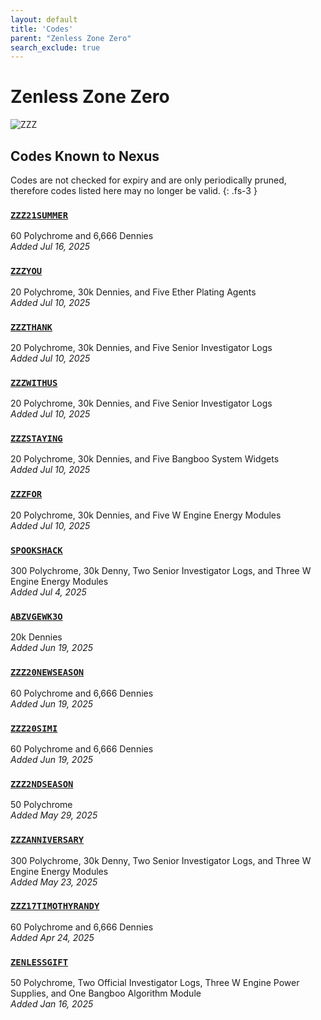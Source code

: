 ```yaml
---
layout: default
title: 'Codes'
parent: "Zenless Zone Zero"
search_exclude: true
---
```


# Zenless Zone Zero

![ZZZ](https://cdn.discordapp.com/emojis/1323743245565427803.png)

## Codes Known to Nexus

Codes are not checked for expiry and are only periodically pruned, therefore codes listed here may no longer be valid.
{: .fs-3 }

### [`ZZZ21SUMMER`](https://zenless.hoyoverse.com/redemption?code=ZZZ21SUMMER)

60 Polychrome and 6,666 Dennies<br />*Added Jul 16, 2025*

### [`ZZZYOU`](https://zenless.hoyoverse.com/redemption?code=ZZZYOU)

20 Polychrome, 30k Dennies, and Five Ether Plating Agents<br />*Added Jul 10, 2025*

### [`ZZZTHANK`](https://zenless.hoyoverse.com/redemption?code=ZZZTHANK)

20 Polychrome, 30k Dennies, and Five Senior Investigator Logs<br />*Added Jul 10, 2025*

### [`ZZZWITHUS`](https://zenless.hoyoverse.com/redemption?code=ZZZWITHUS)

20 Polychrome, 30k Dennies, and Five Senior Investigator Logs<br />*Added Jul 10, 2025*

### [`ZZZSTAYING`](https://zenless.hoyoverse.com/redemption?code=ZZZSTAYING)

20 Polychrome, 30k Dennies, and Five Bangboo System Widgets<br />*Added Jul 10, 2025*

### [`ZZZFOR`](https://zenless.hoyoverse.com/redemption?code=ZZZFOR)

20 Polychrome, 30k Dennies, and Five W Engine Energy Modules<br />*Added Jul 10, 2025*

### [`SPOOKSHACK`](https://zenless.hoyoverse.com/redemption?code=SPOOKSHACK)

300 Polychrome, 30k Denny, Two Senior Investigator Logs, and Three W Engine Energy Modules<br />*Added Jul 4, 2025*

### [`ABZVGEWK3O`](https://zenless.hoyoverse.com/redemption?code=ABZVGEWK3O)

20k Dennies<br />*Added Jun 19, 2025*

### [`ZZZ20NEWSEASON`](https://zenless.hoyoverse.com/redemption?code=ZZZ20NEWSEASON)

60 Polychrome and 6,666 Dennies<br />*Added Jun 19, 2025*

### [`ZZZ20SIMI`](https://zenless.hoyoverse.com/redemption?code=ZZZ20SIMI)

60 Polychrome and 6,666 Dennies<br />*Added Jun 19, 2025*

### [`ZZZ2NDSEASON`](https://zenless.hoyoverse.com/redemption?code=ZZZ2NDSEASON)

50 Polychrome<br />*Added May 29, 2025*

### [`ZZZANNIVERSARY`](https://zenless.hoyoverse.com/redemption?code=ZZZANNIVERSARY)

300 Polychrome, 30k Denny, Two Senior Investigator Logs, and Three W Engine Energy Modules<br />*Added May 23, 2025*

### [`ZZZ17TIMOTHYRANDY`](https://zenless.hoyoverse.com/redemption?code=ZZZ17TIMOTHYRANDY)

60 Polychrome and 6,666 Dennies<br />*Added Apr 24, 2025*

### [`ZENLESSGIFT`](https://zenless.hoyoverse.com/redemption?code=ZENLESSGIFT)

50 Polychrome, Two Official Investigator Logs, Three W Engine Power Supplies, and One Bangboo Algorithm Module<br />*Added Jan 16, 2025*